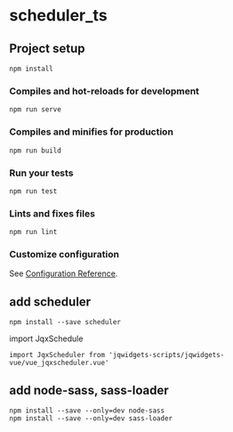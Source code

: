 # scheduler_ts

## Project setup
```
npm install
```

### Compiles and hot-reloads for development
```
npm run serve
```

### Compiles and minifies for production
```
npm run build
```

### Run your tests
```
npm run test
```

### Lints and fixes files
```
npm run lint
```

### Customize configuration
See [Configuration Reference](https://cli.vuejs.org/config/).


## add scheduler
```shell script
npm install --save scheduler
```
import JqxSchedule
```
import JqxScheduler from 'jqwidgets-scripts/jqwidgets-vue/vue_jqxscheduler.vue'
```

## add node-sass, sass-loader
```shell script
npm install --save --only=dev node-sass
npm install --save --only=dev sass-loader
```
